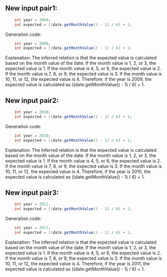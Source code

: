 ## New input pair1:
```java
    int year = 2009;
    int expected = ((date.getMonthValue() - 1) / 6) + 1;
```
Generation code:
```java
    int year = 2009;
    int expected = ((date.getMonthValue() - 1) / 6) + 1;
```
Explanation: The inferred relation is that the expected value is calculated based on the month value of the date. If the month value is 1, 2, or 3, the expected value is 1. If the month value is 4, 5, or 6, the expected value is 2. If the month value is 7, 8, or 9, the expected value is 3. If the month value is 10, 11, or 12, the expected value is 4. Therefore, if the year is 2009, the expected value is calculated as ((date.getMonthValue() - 1) / 6) + 1.

## New input pair2:
```java
    int year = 2010;
    int expected = ((date.getMonthValue() - 1) / 6) + 1;
```
Generation code:
```java
    int year = 2010;
    int expected = ((date.getMonthValue() - 1) / 6) + 1;
```
Explanation: The inferred relation is that the expected value is calculated based on the month value of the date. If the month value is 1, 2, or 3, the expected value is 1. If the month value is 4, 5, or 6, the expected value is 2. If the month value is 7, 8, or 9, the expected value is 3. If the month value is 10, 11, or 12, the expected value is 4. Therefore, if the year is 2010, the expected value is calculated as ((date.getMonthValue() - 1) / 6) + 1.

## New input pair3:
```java
    int year = 2011;
    int expected = ((date.getMonthValue() - 1) / 6) + 1;
```
Generation code:
```java
    int year = 2011;
    int expected = ((date.getMonthValue() - 1) / 6) + 1;
```
Explanation: The inferred relation is that the expected value is calculated based on the month value of the date. If the month value is 1, 2, or 3, the expected value is 1. If the month value is 4, 5, or 6, the expected value is 2. If the month value is 7, 8, or 9, the expected value is 3. If the month value is 10, 11, or 12, the expected value is 4. Therefore, if the year is 2011, the expected value is calculated as ((date.getMonthValue() - 1) / 6) + 1.
